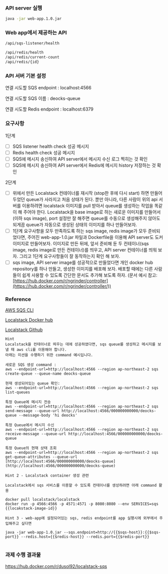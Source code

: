 ### API server 실행

```bash
java -jar web-app.1.0.jar
```

### Web app에서 제공하는 API

```bash
/api/sqs-listener/health

/api/redis/health
/api/redis/current-count
/api/redis/{id}
```

### API 서버 기본 설정

연결 시도할 SQS endpoint : localhost:4566

연결 시도할 SQS 이름 : deocks-queue

연결 시도할 Redis endpoint : localhost:6379

### 요구사항

1단계

- [ ]  SQS listener health check 성공 메시지
- [ ]  Redis health check 성공 메시지
- [ ]  SQS에 메시지 송신하여 API server에서 메시지 수신 로그 찍히는 것 확인
- [ ]  SQS에 메시지 송신하여 API server에서 Redis에 메시지 history 저장하는 것 확인

2단계

- [ ]  위에서 만든 Localstack 컨테이너를 재시작 (stop한 후에 다시 start) 하면 만들어두었던 queue가 사라지고 처음 상태가 된다. 뿐만 아니라, 다른 사람이 위의 api 서버를 이용하려면 localstack 이미지를 pull 받아서 queue를 생성하는 작업을 똑같이 해 주어야 한다. Localstack을 base image로 하는 새로운 이미지를 만들어서(이하 sqs image), port 설정만 잘 해주면 queue를 수동으로 생성해주지 않아도 되게끔  queue가 자동으로 생성된 상태의 이미지를 하나 만들어보자.
- [ ]  1단계 요구사항을 모두 만족하도록 하는 sqs image, redis image가 모두 준비되었다면, 주어진 web-app-1.0.jar 파일과 Dockerfile을 이용해 API server도 도커 이미지로 만들어보자. 이미지로 만든 뒤에, 앞서 준비해 둔 두 컨테이너(sqs image, redis image로 만든 컨테이너)를 띄우고, API server 컨테이너를 띄워 보자. 그리고 1단계 요구사항들이 잘 동작하는지 확인 해 보자.
- [ ]  sqs image, API server image를 성공적으로 만들었다면 개인 docker hub repository를 하나 만들고, 생성한 이미지를 배포해 보자. 배포할 때에는 다른 사람들이 쉽게 사용할 수 있도록 간단한 문서도 추가해 보도록 하자. (문서 예시 참고: [https://hub.docker.com/r/ngrinder/controller](https://hub.docker.com/r/ngrinder/controller/))

### Reference

[AWS SQS CLI](https://docs.aws.amazon.com/cli/latest/reference/sqs/)

[Localstack Docker hub](https://hub.docker.com/r/localstack/localstack)

[Localstack Github](https://github.com/localstack/localstack)

```
Hint
Localstack을 컨테이너로 띄우는 데에 성공하였다면, sqs queue를 생성하고 메시지를 보낼 때 aws cli를 이용해야 합니다.
아래는 미션을 수행하기 위한 command 예시입니다.

새로운 SQS 생성 command :
aws --endpoint-url=http://localhost:4566 --region ap-northeast-2 sqs create-queue --queue-name deocks-queue

현재 생성되어있는 queue 확인:
aws --endpoint-url=http://localhost:4566 --region ap-northeast-2 sqs list-queues

특정 Queue에 메시지 전송
aws --endpoint-url=http://localhost:4566 --region ap-northeast-2 sqs send-message --queue-url http://localhost:4566/000000000000/deocks-queue --message-body 'hi deocks'

특정 Queue에서 메시지 수신
aws --endpoint-url=http://localhost:4566 --region ap-northeast-2 sqs receive-message --queue-url http://localhost:4566/000000000000/deocks-queue

특정 Queue의 현재 상태 조회
aws --endpoint-url=http://localhost:4566 --region ap-northeast-2 sqs get-queue-attributes --queue-url [http://localhost:4566/000000000000/deocks-queue](http://localhost:4566/000000000000/deocks-queue)
```
```
Hint 2 - Localstack container 생성 관련

Localstack에서 sqs 서비스를 이용할 수 있도록 컨테이너를 생성하려면 아래 command 활용

docker pull localstack/localstack
docker run -p 4566:4566 -p 4571:4571 -p 8080:8080 --env SERVICES=sqs {{locakstack-image-id}}
```
```
Hint 3 - web-app에 설정되어있는 sqs, redis endpoint를 app 실행시에 외부에서 주입해주고 싶다면

java -jar web-app-1.0.jar --sqs.endpoint=http://{{$sqs-host}}:{{$sqs-port}} --redis.host={{$redis-host}} --redis.port={{$redis-port}}


```

### 과제 수행 결과물
https://hub.docker.com/r/dusol92/localstack-sqs
